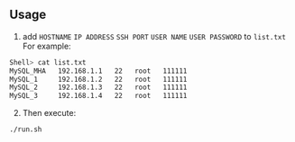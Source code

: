 
## Usage

1. add `HOSTNAME` `IP ADDRESS` `SSH PORT` `USER NAME` `USER PASSWORD` to `list.txt`
For example:
```bash
Shell> cat list.txt
MySQL_MHA   192.168.1.1   22   root   111111
MySQL_1     192.168.1.2   22   root   111111
MySQL_2     192.168.1.3   22   root   111111
MySQL_3     192.168.1.4   22   root   111111
```

2. Then execute:
```bash
./run.sh
```
